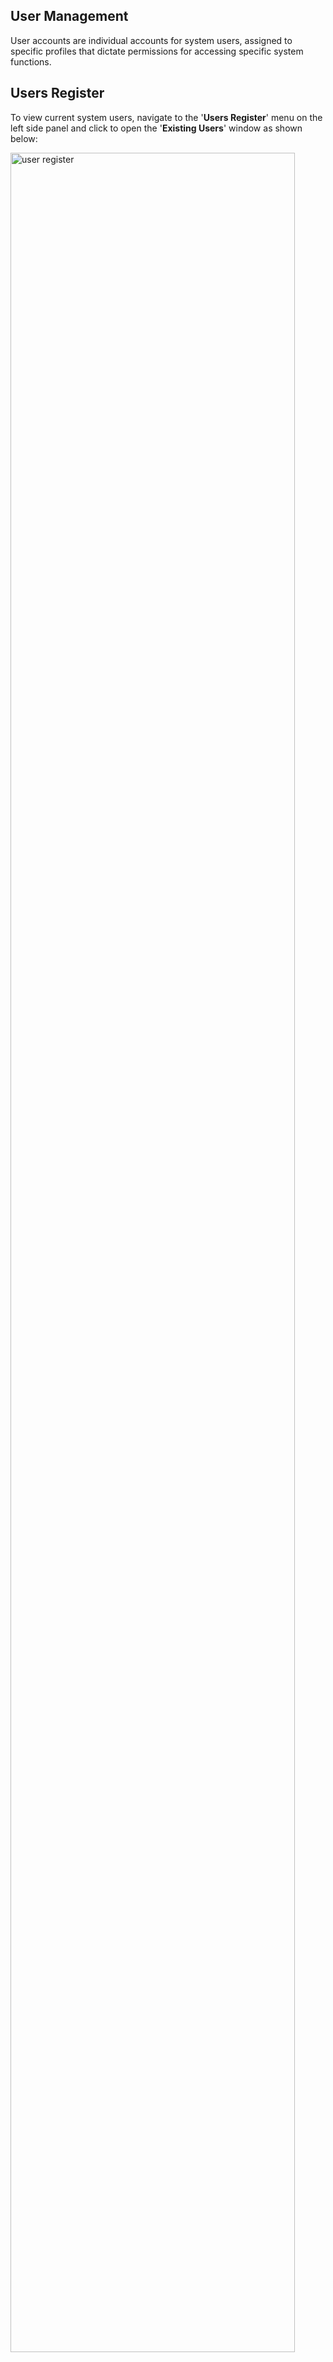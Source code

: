 ## User Management

User accounts are individual accounts for system users, assigned to specific profiles that dictate permissions for accessing specific system functions.

## Users Register

To view current system users, navigate to the '**Users Register**' menu on the left side panel and click to open the \'**Existing Users**\' window as shown below:


<img  alt="user register" width="95%" height="auto"  class="center"  src="../.vuepress/public/adminmedia/image4.png">  


This window displays a grid table listing all system users along with their specific details, as shown below:

<img  alt="system user" width="95%" height="auto"  class="center"  src="../.vuepress/public/adminmedia/image5.png">  

**Actions**

-   Click the label 1 button to load a drop-down menu and initiate an operation-related process.

-   Click the label 2 button to load a drop-down menu and initiate an account control-related process.

-   Click the label 3 button to load a drop-down menu and initiate an authorization-related process.

-   Click the label 4 and type the name of user to quickly filter the records.

-   Click the label 5 and select a user profile from the drop-down menu to filter records and display only users under the specified user profile.

-   Click the label 6 button to view a print copy of the user's details.

-   Click the label 7 button to open a section on the lower side of the window, revealing various details of a selected user.


## Operations

### New User

To add a new user, find the \'**Operations**\' menu, and from the drop-down list, click \'**New User**' as shown below:

<img  alt="new user" width="95%" height="auto"  class="center"  src="../.vuepress/public/adminmedia/image6.png">  


Clicking the '**New User**' will open '**User Details**' form where the details of the new user are captured. See the screenshot below:

<img  alt="user details" width="95%" height="auto"  class="center"  src="../.vuepress/public/adminmedia/image7.png">  


**Action**

-   Click button labeled 1 to capture the details as typed.

-   Click button labeled 2 to attach the user's signature.

-   Click button labeled 3 to remove the current signature from the user's records.

-   Click button labeled 4 to exit the user details dialog box.


### Users Details

To access adsditional details about a user\'s account, including user role, schemes, sponsors, modules, and member classes allowed for access, click '**Details**' from the Operations menu as shown below:

<img  alt="user details" width="95%" height="auto"  class="center"  src="../.vuepress/public/adminmedia/image8.png">  

This action will open a lower section displaying comprehensive information about the selected user, as depicted below:

<img  alt="user extra details" width="95%" height="auto"  class="center"  src="../.vuepress/public/adminmedia/image9.png">  


**Action**

-   Click button labeled 1 to view the scheme the user is allowed to access.

-   Click button labeled 2 to view the sponsors the user is allowed to access.

-   Click button labeled 3 to view the member classes the user is allowed to access.

-   Click button labeled 4 to view the modules the user is allowed to access.

-   Click button labeled 5 to view the roles the user is allowed to play.


### Allowing Schemes Access to Users

To grant specific schemes access to a user profile, locate the '**Allowed Scheme**' tab, and click to reveal a table listing the user\'s current schemes. Click the '**Assign Schemes to User**' button to view all schemes available in the system, as depicted in the following screenshot:

<img  alt="assign scheme to users" width="95%" height="auto"  class="center"  src="../.vuepress/public/adminmedia/image10.png">  


**Action**

-   Click the button **labeled 1** to open a dialog box listing all available schemes from which new schemes can be selected and added to a user's account as to be shown in the following screenshot.

-   Click the button **labeled 2** to open a dialog box listing all available schemes from which new schemes can be selected and added to the profile category of the user.

-   Click the button **labeled 3** to remove select schemes from a user's assigned schemes.


### Assigning Schemes to a User

Click the '**Assign Scheme to User'** tab to open a grid table listing all the schemes that can be added to a user account as shown below:

<img  alt="all schemes" width="95%" height="auto"  class="center"  src="../.vuepress/public/adminmedia/image11.png">  


**Action**

-   Click the **label 1** button after typing a scheme name in the search box and selecting the Plan Type from the drop-down menu to quickly find a scheme from the list.

-   Click the checkboxes to select schemes, then click **label 2** button to allow a user access to the chosen schemes.

-   Click **label 3** button to provide a user access to all available schemes.

**Note:** To allow a user access to **Sponsors, Member Classes,** follow the steps taken to add schemes to a user as shown in the previous section.


### Assigning Modules to a User

To assign specific modules to a user, click the **'Module Access'** tab to open a grid table column showing the modules that can be added to a user account as shown below:

<img  alt="module access" width="95%" height="auto"  class="center"  src="../.vuepress/public/adminmedia/image12.png">  

Click **'Assign Module(s) to User'** to open a dialog box for selecting the modules to allow a user access. Select the modules and click 'Assign' to allow a user access as shown below:

<img  alt="assign module " width="95%" height="auto"  class="center"  src="../.vuepress/public/adminmedia/image13.png">  


## Profiles Register

User profiles representing distinct groups of users with specific privileges. A system Administrator profile is created by default and serves as a foundational template from which other profiles are derived.

To engage with profiles, click **Profiles Register'** and access the Profile Register window with a grid table listing the profiles created within the system as shown below:

<img  alt="profile register" width="95%" height="auto"  class="center"  src="../.vuepress/public/adminmedia/image14.png">  

**Action**

-   Click **label 1** button to create a new profile to the system.

-   Click **label 2** button to view the details of a selected profile.

-   Click **label 3** button to delete a selected profile from the system.

-   Click **label 4** button to initialize permissions for a profile.


### New Profile

Click "**New Profile"** tab to open a dialog box. Through this, a new profile can be created by providing the profile name and a description as shown below:

<img  alt="new profile" width="95%" height="auto"  class="center"  src="../.vuepress/public/adminmedia/image15.png">  


## Reasons For Suspension

The **'Reason for Suspension Register'** window displays a list of reasons why system users can be suspended from using the system. New reasons for suspension can also be added as shown below:

<img  alt="Reason for Suspension Register" width="95%" height="auto"  class="center"  src="../.vuepress/public/adminmedia/image16.png">  


**Action**

-   Click **label 1** button to add a new reason for suspension

-   Click **label 2** button to view the details of a selected record from the list

-   Click **label 3** button to delete a selected record from the list


### New Reason for Suspension

Click the '**New Reason for Suspension'** button to open a dialog box. Through this, a reason for a member's suspension from using the system is recorded as shown below:

<img  alt="new Reason for Suspension" width="95%" height="auto"  class="center"  src="../.vuepress/public/adminmedia/image17.png">  


## System Rights

Click '**System Rights'** to open a window listing all the system rights grouped based on modules. A user can create a new system permission, view the details of a selected permission in the list, and remove one among other actions. See the screenshot below:

<img  alt="system rights" width="95%" height="auto"  class="center"  src="../.vuepress/public/adminmedia/image18.png"> 


**Action**

-   Click **label 1** button to create a new system permission identifier

-   Click **label 2** button to view the details of a selected record from the list

-   Click **label 3** button to delete a selected record from the list

-   Click **label 4** button to filter records by key words typed on the adjacent text box


## Profile Permissions

Once a system user profile is created, the next step is to allow access to specific system rights to a newly created profile. The permissions given enable a user profile access to certain system functionalities.

### Step 1: Assigning Permissions to a user profile

To assign permissions to a profile, click the **'Profile Permissions'** menu to open the profiles permission window with a grid table where permissions are assigned to profiles. The table provides drop-down menus to choose profiles and the modules whose permissions are to be assigned to a profile among others as shown below:

<img  alt="Profile Permissions" width="95%" height="auto"  class="center"  src="../.vuepress/public/adminmedia/image20.png">  

**Action**

-   Click the list box **labelled 1** to display a drop-down list of User Profiles and select a profile.

-   Click the list box **labelled 2** to display a drop-down list and select a Module.

-   Click the filter button **labelled 3** to search for a record based on the name typed on the adjacent search box.


### Step 2: Enabling Permissions

Select **'Permission'** from the list and click the **'Enable'** button to activate the permissions in that profile as shown below:

<img  alt="enable Permissions" width="95%" height="auto"  class="center"  src="../.vuepress/public/adminmedia/image21.png">  

**Action**

-   Click to select Permission(s) from the list and click button **labelled 4** to activate. See records labelled **No**.

-   Click to select Permission(s) from the list and click button **labelled 5** to deactivate. See labelled **Yes**.

-   Click the button **labelled 6** to inherit Permissions from another user profile.

-   Click the button **labelled 7** to undo the inherit process.

-   Click to select an option from the print drop-down menu **labelled 8** to view a print layout copy of permission details.


### New Permission 

Click the **'New Permission'** button to open a dialog box. Through this, a new permission is created by providing details of the new permission as shown below:

<img  alt="new permission" width="95%" height="auto"  class="center"  src="../.vuepress/public/adminmedia/image19.png">  



## Password Policy Settings

Click **'Password Policy Settings'** to open a dialog box. Adjust the password policy settings based on the configuration provided below:

<img  alt="Password Policy Settings" width="95%" height="auto"  class="center"  src="../.vuepress/public/adminmedia/image22.png">  


**Action**

-   Enter the required details into the form text fields and click the **'Proceed'** button to apply the policy changes. If you wish to discard the changes, click **'Cancel'** to exit the process.


## Current Sessions

Click on **'Current Sessions'** to open the respective window. Inside this window, you will find a list displaying all currently logged-in users, as illustrated in the screenshot below:

<img  alt="Current Sessions" width="95%" height="auto"  class="center"  src="../.vuepress/public/adminmedia/image23.png">  


**Action**

-   Click the list box **labelled 1** to log out a selected user from the system.

-   Click on the date filters **labelled 2** to pick the start and end date to filter records.

-   Click the filter button **labelled 3** to filter records based on the set dates.


## Take Notes

Click on **'Take Notes'** to open the Notes window. Inside this window, you will find a list displaying all current notes written by various system users as shown in the screenshot below:

<img  alt="Take Notes" width="95%" height="auto"  class="center"  src="../.vuepress/public/adminmedia/image24.png">  


**Action**

-   Click **label 1** button to create a new note in the system.

-   Click **label 2** button to view the details of a selected Notes record from the list.

-   Click **label 3** button to delete a selected Notes record from the list.

-   Click **label 4** search box and type key words to filter records.


### New Note

Click the **'New'** button to open a dialog box. Within this window, enter the details of the new Note as illustrated below:

<img  alt="new notes" width="95%" height="auto"  class="center"  src="../.vuepress/public/adminmedia/image25.png">  


## Audit Trail

Click **'Audit Trail**' to open the corresponding window. In this window, a list of all key activities within the system, attributed to active users, is generated, as shown in the screenshot below:

<img  alt="audio trail" width="95%" height="auto"  class="center"  src="../.vuepress/public/adminmedia/image26.png">  


**Action**

-   Click on the **label 1** textbox to open a drop-down menu. Select the module (e.g., pensioners, accounts) to filter log records.

-   Click on the **label 2** textbox to open a drop-down menu. Select the type of operation (e.g., update, create, delete) to view logs for that specific operation.

-   Click on the **label 3** date fields and choose dates to filter records based on the selected time range.

-   Click on **the label 4** text field and enter keywords to filter logs in the list based on specific criteria.

-   Click on the **label 5** button to filter records according to the set parameters.

-   Click on the **label 6** button to repopulate the list after using the filter.

-   Click on the **label 7** button to view the details of a selected log record from the list.

-   Click on the **label 8** button to access links for printing audit reports and other operations.


## Notifications

FundMaster employs an advanced notification system that facilitates communication both within the system and externally, utilizing emails, SMS, or a combination of both. This component empowers administrators to customize a notifications matrix, specifying which key system activities warrant notifications. Additionally, administrators can design email
templates to effectively communicate with the target audience, addressing various issues like password reset alerts among other configurations. See screenshot below:

<img  alt="notification" width="95%" height="auto"  class="center"  src="../.vuepress/public/adminmedia/image27.png">  


### Notification Configuration Matrix

Click on the \'**Notifications Config Matrix\'** menu item to launch the **'Send Notifications Form'** allowing selection of key events and activities for which notification messages should be sent. See screenshot below:

<img  alt="Notifications Config Matrix" width="95%" height="auto"  class="center"  src="../.vuepress/public/adminmedia/image28.png">  


**Action**

-   Check the box labeled 1 and choose either Yes or No to decide if you want to send a notification for a particular action.

-   Use the dropdown menu labeled 2 to pick Yes or No, indicating whether the configurations apply only to the current scheme or to all schemes set up in the system.


### Notification Integration

Click on the \'**Notifications Integration\'** menu item to launch the **'Notifications Services'** dialog box. Key in the right configuration details to connect to the notification micro service as shown in the screenshot below:

<img  alt="Notifications integration" width="95%" height="auto"  class="center"  src="../.vuepress/public/adminmedia/image29.png">  


### Email SetUp

The Email Setup feature enables the configuration of different Simple Mail Transfer Protocols (SMTPs) to facilitate email communication within the system. The screenshot below provides a list of previously configured SMTPs:

<img  alt="Email Setu" width="95%" height="auto"  class="center"  src="../.vuepress/public/adminmedia/image30.png">  


**Action**

-   Click **label 1** button to configure a new SMTP set up.

-   Click **label 2** button to view the details of a selected Set Up record from the list.

-   Click **label 3** button to delete a selected record from the list.

-   Click **label 4** button to test a selected email set up.

-   Click **label 5** button to set a selected email set up as the default email set up.


### New SMTP Set UP

Clicking '**Email Set Up'** button labeled 1 will open a dialog box to configure email set up parameters as shown below:

<img  alt="new email setup" width="95%" height="auto"  class="center"  src="../.vuepress/public/adminmedia/image31.png">  


### S.M.S Set Up

This setup feature allows for the configuration of SMS service providers, enabling the system to send and receive SMS messages. Refer to the screenshot below for details:

<img  alt="sms setup" width="95%" height="auto"  class="center"  src="../.vuepress/public/adminmedia/image32.png">  


**Action**

-   Click **label 1** button to configure a new SMS Set Up.

-   Click **label 2** button to view the details of a selected SMS Set Up from the list.

-   Click **label 3** button to test a selected SMS Set Up.

-   Click **label 5** button to set a selected SMS Set Up as the default Set up.

-   Click **label 4** button to delete a selected SMS Set Up from the list.


### New SMS Set Up

Clicking on the **'New SMS Setup**' button labeled 1 opens an 'External API Details' dialog box for configuring a new SMS setup as shown in the screenshot below:

<img  alt="new sms setup" width="95%" height="auto"  class="center"  src="../.vuepress/public/adminmedia/image33.png">  


### Notifications Templates

The system provides the flexibility to customize notification templates. Simply click on the \'**Notifications Templates\'** menu item to access a grid table displaying all available templates, as illustrated in the
screenshot below:

<img  alt="Notifications Templates" width="95%" height="auto"  class="center"  src="../.vuepress/public/adminmedia/image34.png">  

**Action**

-   Click **label 1** button to add a new template.

-   Click **label 2** button to view the details of a selected template.

-   Click **label 3** button to delete a selected template from the system.

-   Click **label 4** text box to type key words to search for a template quickly.

-   Click **label 5** button to add an attachment to a template.

-   Click **label 6** button to view the details of a selected template from the list.


### New Notification Template

Click the '**New'** button to open a dialog box where a new email notification template can be configured as shown below:

<img  alt="New Notification Template width=" width="95%" height="auto"  class="center"  src="../.vuepress/public/adminmedia/image35.png">  

**Tip**

-   Make use of reserved keywords.


### Add Notification Attachment

Click the '**Add Notification Attachment'** button to open the Attachment configuration dialog box where the attachment details are configured as shown below:

<img  alt="Add Notification Attachment" width="95%" height="auto"  class="center"  src="../.vuepress/public/adminmedia/image36.png">  


### Email Outbox

Click the **'Outbox'** link to open the outbox window where all outgoing email triggered from the system at the initiation of certain processes are listed as shown below:

<img  alt="email outbox" width="95%" height="auto"  class="center"  src="../.vuepress/public/adminmedia/image37.png">  


**Action**

-   Click **label 1** button to view the details of a selected mail from the list.

-   Click **label 2** button resent a mail if it is marked as 'No' in the delivery column.

-   Click **label 3** text box and provide an email address to filter the records by email.

-   Click **label 4** text box and type the mail subject to filter records based of the mail subject.

-   Click **label 5** date filter and select a date to filter records by date.

-   Click **label 6** dropdown menu to filter mails on delivery status.


### Periodic Emails

<img  alt="periodic email" width="95%" height="auto"  class="center"  src="../.vuepress/public/adminmedia/image38.png">  

### S.M.S Outbox

<img  alt="sms outbox" width="95%" height="auto"  class="center"  src="../.vuepress/public/adminmedia/image39.png">  


## System Utility 

System utility feature enables configurations related to FundMaster integration with other systems. To configure specific utilities, click the menu items to open configuration dialog boxes as shown below:

<img  alt="system utility" width="95%" height="auto"  class="center"  src="../.vuepress/public/adminmedia/image40.png">  


**Note:** system utility configurations are confidential settings and therefore has not been demonstrated using sample system screenshot.


### Integration

Click this link to open a dialog box to configure parameters related to FundMaster integration with other external systems.

### Mobile Money Middleware Integration Settings

Click this link to open a dialog box to configure parameters related to FundMaster integration with other various mobile money service providers.

### Database links

Click this link to open a dialog box to configure parameters related to connecting FundMaster to vender-based databases.

### Straight To Bank Config

Click this link to open a dialog box to configure IPAs related to FundMaster integration with partnering banking institution for money transactions.


## Report Settings

### Report Server

Click the '**Report Server'** menu item to open a Report Server Config dialog box to configure settings that enables FundMaster to connect to a report server as shown in the screenshot below:

<img  alt="report server" width="95%" height="auto"  class="center"  src="../.vuepress/public/adminmedia/image41.png">  

### Reports Configurations

Click the '**Reports Configurations'** menu item to open a reports configurations dialog box to configure settings that enable a scheme to connect to a report server as shown in the screenshot below:

<img  alt="Reports Configurations" width="95%" height="auto"  class="center"  src="../.vuepress/public/adminmedia/image42.jpg">  

**Action**

-   Click **label 1** button to open a dialog box where a new configuration is done.

-   Click **label 2** button to view the details of a select report configuration.

-   Click **label 3** button to upload or edit logos that are used on the header of generated reports.

-   Click **label 4** button to remove selected configurations from the list.

-   Click **label 5** button to show the Mapping section on the lower side of the window where an individual scheme is mapped to a report configuration.

-   Click **label 6** button to create a new mapping: connect a scheme to the selected report configuration.

-   Click **label 7** button to remove a selected scheme mapping.


### New Configuration

Click the **'New Configuration'** button to open a dialog box where settings for a new report configuration are done as shown below:

<img  alt="New Configuration" width="95%" height="auto"  class="center"  src="../.vuepress/public/adminmedia/image43.png">  

### Uploading report logos

To upload logos for use in the system-generated reports, select the configuration whose reports need logos. Locate the list in the report's configuration window. Then click the **'Upload/Edit logo'** button to open a dialog box and upload the logos as shown below:

<img  alt="Uploading report logos" width="95%" height="auto"  class="center"  src="../.vuepress/public/adminmedia/image44.jpg">  


**Action**

-   Click **label 1** button to upload the logo that goes to the right side of the report's header.

-   Click **label 2** button to upload the logo that goes to the left side of the report's header.

-   Click **label 3** button to close the window after a successful upload.

Click either of the **'Upload'** buttons to open a Logo Upload dialog box through which a path to locate the logo from a user's device is provided. Click the **'Upload logo'** button to move the selected logo to the system as shown below:

<img  alt="logo upload" width="95%" height="auto"  class="center"  src="../.vuepress/public/adminmedia/image45.jpg">  


### Mapping Scheme to a Configuration

To map a scheme to a specific report configuration, select the configuration you want to map a scheme to from the list of
configurations on the upper section of the window, then click the **'New Mapping'** button located in the lower section of the window to open a new mapping dialog box. Type the name of the new mapping and click the **'Get Scheme to Map'** button to map the scheme to the set report configuration as shown below:

<img  alt="mapping Scheme to a Configuration" width="95%" height="auto"  class="center"  src="../.vuepress/public/adminmedia/image46.jpg">  


Click the **'Get Scheme to Map'** button to open the scheme details window. Search for the scheme you want to map and click the Double-Click to Select button to select the scheme. You can also select multiple schemes by clicking the **'Select Multiple'** button as shown below:

<img  alt="Get Scheme to Map" width="95%" height="auto"  class="center"  src="../.vuepress/public/adminmedia/image47.jpg">  


### Reports Register

Click the **'Reports Register'** link to open the Reports Register window where a list of all report objects from the various module are listed. From this window a particular report can be selected and **'Enables'** or **'Disabled'** as shown in the screenshot below:

<img  alt="Reports Registe" width="95%" height="auto"  class="center"  src="../.vuepress/public/adminmedia/image48.jpg">  

**Tip**

Select a report from the list and click the **'Enable'** button to have the report activated so that it can be generated. Otherwise Click **'Disable'** button means the report cannot be generated.


## Form Fields Validation Matrix

The Form Fields Validation Form enables the configurations of various fields validations in a form. See screenshot below:

<img  alt="Form Fields Validation Form" width="95%" height="auto"  class="center"  src="../.vuepress/public/adminmedia/image49.png">  
